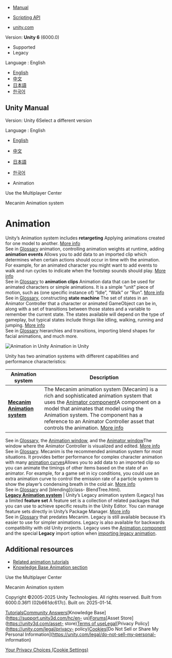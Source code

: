 [](https://docs.unity3d.com)

  * [Manual](../Manual/index.html)
  * [Scripting API](../ScriptReference/index.html)

  * [unity.com](https://unity.com/)

Version: **Unity 6** (6000.0)

  * Supported
  * Legacy

Language : English

  * [English](/Manual/AnimationSection.html)
  * [中文](/cn/current/Manual/AnimationSection.html)
  * [日本語](/ja/current/Manual/AnimationSection.html)
  * [한국어](/kr/current/Manual/AnimationSection.html)

[](https://docs.unity3d.com)

## Unity Manual

Version: Unity 6Select a different version

Language : English

  * [English](/Manual/AnimationSection.html)
  * [中文](/cn/current/Manual/AnimationSection.html)
  * [日本語](/ja/current/Manual/AnimationSection.html)
  * [한국어](/kr/current/Manual/AnimationSection.html)

  * Animation

[](multiplayer-center.html)

Use the Multiplayer Center

[](AnimationOverview.html)

Mecanim Animation system

# Animation

Unity’s Animation system includes **retargeting** Applying animations created
for one model to another. [More info](Retargeting.html)  
See in [Glossary](Glossary.html#Retargeting) animation, controlling animation
weights at runtime, adding **animation events** Allows you to add data to an
imported clip which determines when certain actions should occur in time with
the animation. For example, for an animated character you might want to add
events to walk and run cycles to indicate when the footstep sounds should
play. [More info](AnimationEventsOnImportedClips.html)  
See in [Glossary](Glossary.html#AnimationEvent) to **animation clips**
Animation data that can be used for animated characters or simple animations.
It is a simple “unit” piece of motion, such as (one specific instance of)
“Idle”, “Walk” or “Run”. [More info](class-AnimationClip.html)  
See in [Glossary](Glossary.html#AnimationClip), constructing **state machine**
The set of states in an Animator Controller that a character or animated
GameObject can be in, along with a set of transitions between those states and
a variable to remember the current state. The states available will depend on
the type of gameplay, but typical states include things like idling, walking,
running and jumping. [More info](StateMachineBasics.html)  
See in [Glossary](Glossary.html#StateMachine) hierarchies and transitions,
importing blend shapes for facial animations, and much more.

![Animation in Unity](../uploads/Main/AnimationIntroPic.jpg) Animation in
Unity

Unity has two animation systems with different capabilities and performance
characteristics:

**Animation system** | **Description**  
---|---  
**[Mecanim Animation system](AnimationOverview.html)** | The Mecanim animation system (Mecanim) is a rich and sophisticated animation system that uses the [Animator component](class-Animator.html)A component on a model that animates that model using the Animation system. The component has a reference to an Animator Controller asset that controls the animation. [More info](class-AnimatorController.html)  
See in [Glossary](Glossary.html#AnimatorComponent), the [Animation
window](AnimationEditorGuide.html), and the [Animator
window](AnimatorWindow.html)The window where the Animator Controller is
visualized and edited. [More info](AnimatorWindow.html)  
See in [Glossary](Glossary.html#AnimatorWindow). Mecanim is the recommended
animation system for most situations. It provides better performance for
complex character animation with many [animation
curves](AnimationCurvesOnImportedClips.html)Allows you to add data to an
imported clip so you can animate the timings of other items based on the state
of an animator. For example, for a game set in icy conditions, you could use
an extra animation curve to control the emission rate of a particle system to
show the player’s condensing breath in the cold air. [More
info](AnimationCurvesOnImportedClips.html)  
See in [Glossary](Glossary.html#AnimationCurves) and [blending](class-
BlendTree.html).  
**[Legacy Animation system](Animations.html)** | Unity’s Legacy animation system (Legacy) has a limited **feature set** A feature set is a collection of related packages that you can use to achieve specific results in the Unity Editor. You can manage feature sets directly in Unity’s Package Manager. [More info](FeatureSets.html)  
See in [Glossary](Glossary.html#Featureset) that predates Mecanim. Legacy is
still available because it’s easier to use for simpler animations. Legacy is
also available for backwards compatibility with old Unity projects. Legacy
uses the [Animation component](class-Animation.html) and the special
**Legacy** import option when [importing legacy animation](animations.html).  
  
## Additional resources

  * [Related animation tutorials](http://unity3d.com/learn/tutorials/topics/animation)
  * [Knowledge Base Animation section](https://support.unity3d.com/hc/en-us/sections/201271005-Animation)

[](multiplayer-center.html)

Use the Multiplayer Center

[](AnimationOverview.html)

Mecanim Animation system

Copyright ©2005-2025 Unity Technologies. All rights reserved. Built from
6000.0.36f1 (02b661dc617c). Built on: 2025-01-14.

[Tutorials](https://learn.unity.com/)[Community
Answers](https://answers.unity3d.com)[Knowledge
Base](https://support.unity3d.com/hc/en-
us)[Forums](https://forum.unity3d.com)[Asset Store](https://unity3d.com/asset-
store)[Terms of
use](https://docs.unity3d.com/Manual/TermsOfUse.html)[Legal](https://unity.com/legal)[Privacy
Policy](https://unity.com/legal/privacy-
policy)[Cookies](https://unity.com/legal/cookie-policy)[Do Not Sell or Share
My Personal Information](https://unity.com/legal/do-not-sell-my-personal-
information)

[Your Privacy Choices (Cookie Settings)](javascript:void\(0\);)

